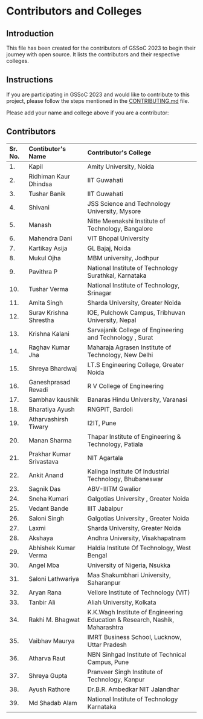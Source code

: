 # Contributors and Colleges

## Introduction

This file has been created for the contributors of GSSoC 2023 to begin their journey with open source. It lists the contributors and their respective colleges.

## Instructions

If you are participating in GSSoC 2023 and would like to contribute to this project, please follow the steps mentioned in the [CONTRIBUTING.md](CONTRIBUTING.md) file.

Please add your name and college above if you are a contributor:

## Contributors

| Sr. No. | Contibutor's Name        | Contributor's College                                                       |
| :------ | :----------------------- | :-------------------------------------------------------------------------- |
| 1.      | Kapil                    | Amity University, Noida                                                     |
| 2.      | Ridhiman Kaur Dhindsa    | IIT Guwahati                                                                |
| 3.      | Tushar Banik             | IIT Guwahati                                                                |
| 4.      | Shivani                  | JSS Science and Technology University, Mysore                               |
| 5.      | Manash                   | Nitte Meenakshi Institute of Technology, Bangalore                          |
| 6.      | Mahendra Dani            | VIT Bhopal University                                                       |
| 7.      | Kartikay Asija           | GL Bajaj, Noida                                                             |
| 8.      | Mukul Ojha               | MBM university, Jodhpur                                                     |
| 9.      | Pavithra P               | National Institute of Technology Surathkal, Karnataka                       |
| 10.     | Tushar Verma             | National Institute of Technology, Srinagar                                  |
| 11.     | Amita Singh              | Sharda University, Greater Noida                                            |
| 12.     | Surav Krishna Shrestha   | IOE, Pulchowk Campus, Tribhuvan University, Nepal                           |
| 13.     | Krishna Kalani           | Sarvajanik College of Engineering and Technology , Surat                    |
| 14.     | Raghav Kumar Jha         | Maharaja Agrasen Institute of Technology, New Delhi                         |
| 15.     | Shreya Bhardwaj          | I.T.S Engineering College, Greater Noida                                    |
| 16.     | Ganeshprasad Revadi      | R V College of Engineering                                                  |
| 17.     | Sambhav kaushik          | Banaras Hindu University, Varanasi                                          |
| 18.     | Bharatiya Ayush          | RNGPIT, Bardoli                                                             |
| 19.     | Atharvashirsh Tiwary     | I2IT, Pune                                                                  |
| 20.     | Manan Sharma             | Thapar Institute of Engineering & Technology, Patiala                       |
| 21.     | Prakhar Kumar Srivastava | NIT Agartala                                                                |
| 22.     | Ankit Anand              | Kalinga Institute Of Industrial Technology, Bhubaneswar                     |
| 23.     | Sagnik Das               | ABV-IIITM Gwalior                                                           |
| 24.     | Sneha Kumari             | Galgotias University , Greater Noida                                        |
| 25.     | Vedant Bande             | IIIT Jabalpur                                                               |
| 26.     | Saloni Singh             | Galgotias University , Greater Noida                                        |
| 27.     | Laxmi                    | Sharda University, Greater Noida                                            |
| 28.     | Akshaya                  | Andhra University, Visakhapatnam                                            |
| 29.     | Abhishek Kumar Verma     | Haldia Institute Of Technology, West Bengal                                 |
| 30.     | Angel Mba                | University of Nigeria, Nsukka                                               |
| 31.     | Saloni Lathwariya        | Maa Shakumbhari University, Saharanpur                                      |
| 32.     | Aryan Rana               | Vellore Institute of Technology (VIT)                                       |
| 33.     | Tanbir Ali               | Aliah University, Kolkata                                                   |
| 34.     | Rakhi M. Bhagwat         | K.K.Wagh Institute of Engineering Education & Research, Nashik, Maharashtra |
| 35.     | Vaibhav Maurya           | IMRT Business School, Lucknow, Uttar Pradesh                                |
| 36.     | Atharva Raut             | NBN Sinhgad Institute of Technical Campus, Pune                             |
| 37.     | Shreya Gupta             | Pranveer Singh Institute of Technology, Kanpur                              |
| 38.     | Ayush Rathore            | Dr.B.R. Ambedkar NIT Jalandhar                                              |
| 39.     | Md Shadab Alam           | National Institute of Technology Karnataka                                  |
